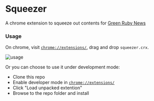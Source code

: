 Squeezer
========

A chrome extension to squeeze out contents for [Green Ruby News](https://greenruby.org)

### Usage

On chrome, visit [`chrome://extensions/`]("chrome://extensions/"), drag and drop `squeezer.crx`.

![usage](https://cloud.githubusercontent.com/assets/1394393/9830863/886eef08-5971-11e5-9c5a-a1785806a89f.gif)

Or you can choose to use it under development mode:

- Clone this repo
- Enable developer mode in [`chrome://extensions/`]("chrome://extensions/")
- Click "Load unpacked extention"
- Browse to the repo folder and install

